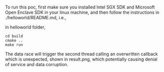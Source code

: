 To run this poc, first make sure you installed Intel SGX SDK and Microsoft Open Enclave SDK in your linux machine, and then follow the instructions in ./helloworld/README.md, i.e.,

in helloworld folder,

```
cd build
cmake ..
make run
```

The data race will trigger the second thread calling an overwritten callback which is unexpected, shown in result.png, which potentially causing denial of service and data corruption.
